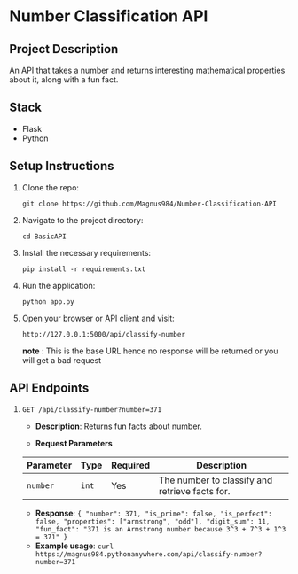 # Number Classification API

## Project Description

An API that takes a number and returns interesting mathematical properties about it, along with a fun fact.

## Stack

- Flask
- Python

## Setup Instructions

1. Clone the repo:

    ```git clone https://github.com/Magnus984/Number-Classification-API```

2. Navigate to the project directory:

    ```cd BasicAPI```

3. Install the necessary requirements:

    ```pip install -r requirements.txt```

4. Run the application:

    ```python app.py```

5. Open your browser or API client and visit:

    ```http://127.0.0.1:5000/api/classify-number```

    **note** : This is the base URL hence no response will be returned or you will get a bad request

## API Endpoints

1. `GET /api/classify-number?number=371`
    - **Description**: Returns fun facts about number.

    - **Request Parameters**

    | Parameter | Type   | Required | Description |
    |-----------|--------|----------|-------------|
    | `number`  | `int`  | Yes      | The number to classify and retrieve facts for. |

    - **Response**: `{ "number": 371, "is_prime": false, "is_perfect": false, "properties": ["armstrong", "odd"], "digit_sum": 11, "fun_fact": "371 is an Armstrong number because 3^3 + 7^3 + 1^3 = 371" }`
    - **Example usage**: `curl https://magnus984.pythonanywhere.com/api/classify-number?number=371`
